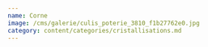 ```yaml
---
name: Corne
image: /cms/galerie/culis_poterie_3810_f1b27762e0.jpg
category: content/categories/cristallisations.md
---
```


